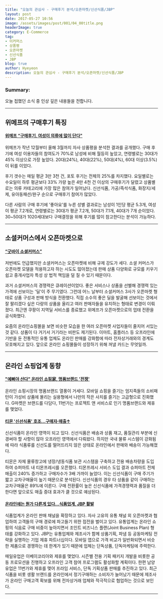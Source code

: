 ```yaml
---
title: "오늘의 관심사 - 구매후기 분석/오픈마켓/신선식품/JBP"
layout: post
date: 2017-05-27 10:56
image: /assets/images/post/001/04_00title.png
headerImage: true
category: E-Commerce
tag:
- 이커머스
- 상품평
- 오픈마켓
- 신선식품
- JBP
blog: true
author: Hyeyeon
description: 오늘의 관심사 - 구매후기 분석/오픈마켓/신선식품/JBP
---
```


### Summary:

오늘 접했던 소식 중 인상 깊은 내용들을 전합니다.

---

## 위메프의 구매후기 특징

#### [위메프 “구매후기, 여성이 의류에 많이 단다"](http://www.zdnet.co.kr/news/news_view.asp?artice_id=20170313102858)

위메프가 작년 12월부터 올해 3월까지 자사 상품평을 분석한 결과를 공개했다. 구매 후기에 여성 이용자들의 참여도가 70%로 남성에 비해 월등히 높았고, 연령별로는 30대가 45% 이상으로 가장 높았다. 20대(24%), 40대(22%), 50대(4%), 60대 이상(3.5%)이 뒤를 이었다.

후기 갯수는 매일 평균 3만 3천 건, 포토 후기는 전체의 25%를 차지했다. 요일별로는 수요일이 하루 평균보다 33% 가량 높은 4만 4천 건 이상의 구매후기가 달렸고 상품별로는 의류 카테고리에 가장 많은 참여가 일어났다. 신선식품, 가공/즉석식품, 화장지/세제, 유아동패션/완구 순으로 구매후기 참여가 많았다.

다른 사람의 구매 후기에 '좋아요'를 누른 성별 결과로는 남성이 1인당 평균 5.3개, 여성이 평균 7.2개로, 연령별로는 30대가 평균 7.2개, 50대가 7.1개, 40대가 7개 순이었다. 30~50대가 1020세대보다 구매결정을 위해 후기를 많이 참고한다는 분석이 가능하다.

---

## 소셜커머스에서 오픈마켓으로

#### [“굿바이 소셜커머스”](http://www.zdnet.co.kr/news/news_view.asp?artice_id=20170315164142)

저번에도 언급했지만 소셜커머스는 오픈마켓에 비해 규제 강도가 세다. 소셜 커머스가 오픈마켓 모델을 적용하고자 하는 시도도 많아졌는데 판매 상품 다양화로 규모를 키우기 쉽고 중개사업자 특성 상 법적 책임을 덜 질 수 있기 때문이다.

과거 소셜커머스의 경쟁력은 큐레이션이었다. 좋은 서비스나 상품을 선별해 경쟁력 있는 가격에 선보이는 '딜'이 주 무기였다. 그런데 어느 날부터 소셜커머스 3사가 오픈마켓 형태로 상품 구성과 판매 방식을 전환했다. 직접 소수의 좋은 딜을 발굴해 선보이는 것에서 잘 팔리겠다 싶은 다량의 상품을 올리고 여러 판매자들을 유치하는 형태로 변경이 이뤄졌다. 최근엔 쿠팡이 지역딜 서비스를 종료했고 위메프가 오픈마켓으로의 업태 전환을 공식화했다.

요즘의 온라인쇼핑몰을 보면 비슷한 모습을 한 여러 오픈마켓 사업자들이 줄지어 서있는 것 같다. 상품이 다 거기서 거기라는 비판도 제기된다. 이마트, 홈플러스 등 오프라인에 기반을 둔 전통적인 유통 업체도 온라인 판매를 강화함에 따라 전자상거래와의 경계도 모호해지고 있다. 앞으로 온라인 쇼핑몰들이 성장하기 위해 꺼낼 카드는 무엇일까.

---

## 온라인 쇼핑업계 동향

#### ["예뻐야 산다" 온라인 쇼핑家, 명품브랜드 '전쟁'](http://www.ebn.co.kr/news/view/884746)

온라인 쇼핑시장의 명품브랜드 열풍이 거세다. 모바일 쇼핑을 즐기는 엄지족들의 소비패턴이 가성비 상품에 몰리는 실용형에서 나만의 작은 사치를 즐기는 고급형으로 진화했다. G마켓은 브랜드를 다담다, 11번가는 프로젝트 앤 서비스로 인기 명품브랜드와 제휴를 맺었다.

#### [티몬 '신선식품' 호조…구매자·매출↑](http://www.zdnet.co.kr/news/news_view.asp?artice_id=20170329134434)

신선식품이 온라인 영역이 되고 있다. 신선식품은 배송과 상품 재고, 품질관리 부분에 신경써야 할 사항이 많아 오프라인 영역에서 다뤄왔다. 하지만 국내 물류 시스템이 강화됨에 따라 식품류를 신선도를 떨어뜨리지 않은 상태로 온라인에서 판매와 배송이 가능해졌다.

티몬은 자체 물류창고에 냉장/냉동식품 보관 시스템을 구축하고 전용 배송차량을 도입하여 슈퍼마트 내 티몬프레시를 오픈했다. 티몬프레시 서비스 도입 결과 슈퍼마트 전체 매출이 240% 증가하고 구매자수가 3배 가까이 늘었다. 이는 신선식품이 구매 주기가 짧고 교차구매율이 높기 때문으로 분석된다. 신선식품의 경우 타 상품을 같이 구매하는 교차구매율은 89%에 이른다. 구매 전환률이 높은 신선식품에 가격경쟁력과 품질을 더한다면 앞으로도 매출 증대 효과가 클 것으로 예상된다.


#### [온라인에는 뭔가 다른게 있다…식품업계, JBP 활발](http://news.heraldcorp.com/view.php?ud=20170518000092)

식품업계가 온라인 판매 채널을 확장하고 있다. 자사 고유의 유통 채널 외 오픈마켓과 협업하여 고객들의 구매 경로에 파고들기 위한 접전을 벌이고 있다. 유통업계는 온라인 쇼핑의 식음료 구매 비중이 높아지면서 조인트 비즈니스 플랜(Joint Business Plan) 형태를 강화하고 있다. JBP는 유통업체와 제조사가 함께 상품기획, 파냄 등 공동마케팅 전략을 실행하는 기업 제휴 파트너십이다. 모바일 앱으로 가격 비교가 일반화되면서 비슷한 제품으로 경쟁하는 데 한계가 있기 때문에 업체는 단독상품, 단독마케팅에 주력한다.

매일유업은 이베이코리아와 제휴를 맺었다. 시즌별 전용 기획 패키지 개발을 비롯한 공동 프로모션을 진행하고 오프라인 고객 참여 프로그램도 활성화할 계획이다. 한편 남양유업은 11번가와 제휴를 맺어 프라임 서비스, 단독 기획상품 판매를 추진하고 있다. 최근 식품을 비롯 생활 브랜드를 온라인에서 정기구매하는 소비자가 늘어났기 때문에 제조사가 온라인 구매고객 확보를 위해 전자상거래 업체와 적극적으로 협업하는 것으로 보인다.

---
